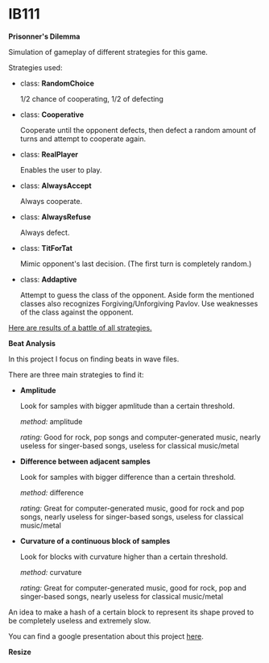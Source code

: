 # IB111

<b>Prisonner's Dilemma</b>

Simulation of gameplay of different strategies for this game. 

Strategies used:
<ul>
<li> 
class: <b>RandomChoice</b>
<p>
1/2 chance of cooperating, 1/2 of defecting
<p>
</li>
<li> 
class: <b>Cooperative</b>
<p>
Cooperate until the opponent defects, then defect a random amount of turns and attempt to cooperate again.
<p>
</li>
<li> 
class: <b>RealPlayer</b>
<p>
Enables the user to play.
<p>
</li>
<li> 
class: <b>AlwaysAccept</b>
<p>
Always cooperate.
<p>
</li>
<li> 
class: <b>AlwaysRefuse</b>
<p>
Always defect.
<p>
</li>
<li> 
class: <b>TitForTat</b>
<p>
Mimic opponent's last decision. (The first turn is completely random.)
<p>
</li>
<li> 
class: <b>Addaptive</b>
<p>
Attempt to guess the class of the opponent. Aside form the mentioned classes also recognizes Forgiving/Unforgiving Pavlov. Use weaknesses of the class against the opponent.
<p>
</li>
</ul>

<p> <a href="http://i.imgur.com/BhW1IoJ.png">Here are results of a battle of all strategies. </a></p>

<b>Beat Analysis</b>

In this project I focus on finding beats in wave files. 

There are three main strategies to find it:
<ul>
<li> 
<b>
Amplitude 
</b> 
<p>
Look for samples with bigger apmlitude than a certain threshold.
</p>
<p>
<i>method:</i> amplitude 
</p>
<p>
<i>rating:</i> Good for rock, pop songs and computer-generated music, nearly useless for singer-based songs, useless for classical music/metal 
</p>
</li>

<li> 
<b>
Difference between adjacent samples
</b>
<p>
Look for samples with bigger difference than a certain threshold.
</p>
<p>
<i>method:</i> difference 
</p>
<p>
<i>rating:</i> Great for computer-generated music, good for rock and pop songs, nearly useless for singer-based songs, useless for classical music/metal 
</p>
</li>

<li> 
<b>
Curvature of a continuous block of samples 
</b>
<p>
Look for blocks with curvature higher than a certain threshold.
</p>
<p>
<i>method:</i> curvature 
</p>
<p>
<i>rating:</i> Great for computer-generated music, good for rock, pop and singer-based songs, nearly useless for classical music/metal 
</p>
</li>
</ul>

<p> An idea to make a hash of a certain block to represent its shape proved to be completely useless and extremely slow.</p>

<p> You can find a google presentation about this project <a href="https://docs.google.com/presentation/d/1MXV2jDWGclThWqRjNi5Ju1d4tXH6MN4FX6jf2mSPa1E/edit?usp=sharing"> here</a>. 

<b>Resize</b>



